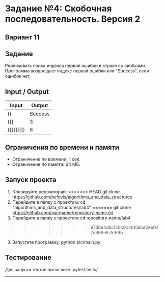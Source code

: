 # Задание №4: Скобочная последовательность. Версия 2
## Вариант 11

## Задание
Реализовать поиск индекса первой ошибки в строке со скобками. Программа возвращает индекс первой ошибки или "Success", если ошибок нет.

## Input / Output

| Input        | Output   |
|--------------|----------|
| ()           | Success  |
| ([]          | 3        |
| ([{}])[])    | 8        |

## Ограничения по времени и памяти

- Ограничение по времени: 1 сек.
- Ограничение по памяти: 64 МБ.

## Запуск проекта

1. Клонируйте репозиторий:
<<<<<<< HEAD
git clone https://github.com/befovis/algorithms_and_data_structures
2. Перейдите в папку с проектом:
cd "algorithms_and_data_structures/lab4"
=======
git clone https://github.com/username/repository-name.git
2. Перейдите в папку с проектом:
cd repository-name/lab4
>>>>>>> 97d8e4d6c15bc0c46f69ce2ee047e868e975f69b
3. Запустите программу:
python src/main.py

## Тестирование
Для запуска тестов выполните:
pytest tests/

---
